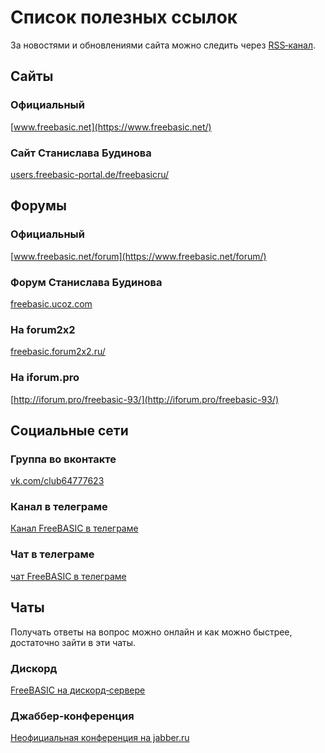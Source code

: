 ﻿# Список полезных ссылок

За новостями и обновлениями сайта можно следить через [RSS‐канал](/rss.rss).


## Сайты

### Официальный

[www.freebasic.net](https://www.freebasic.net/)

### Сайт Станислава Будинова

[users.freebasic-portal.de/freebasicru/](https://users.freebasic-portal.de/freebasicru/)


## Форумы

### Официальный

[www.freebasic.net/forum](https://www.freebasic.net/forum/)

### Форум Станислава Будинова

[freebasic.ucoz.com](http://freebasic.ucoz.com/)

### На forum2x2

[freebasic.forum2x2.ru/](https://freebasic.forum2x2.ru/forum)

### На iforum.pro

[http://iforum.pro/freebasic-93/](http://iforum.pro/freebasic-93/)


## Социальные сети

### Группа во вконтакте

[vk.com/club64777623](https://vk.com/club64777623)

### Канал в телеграме

[Канал FreeBASIC в телеграме](https://t.me/freebasicru)

### Чат в телеграме

[чат FreeBASIC в телеграме](https://t.me/joinchat/AS6-GRCUXS8OgEw3tJnHQg)


## Чаты

Получать ответы на вопрос можно онлайн и как можно быстрее, достаточно зайти в эти чаты.

### Дискорд

[FreeBASIC на дискорд‐сервере](https://discord.gg/286rSdK)

### Джаббер‐конференция

[Неофициальная конференция на jabber.ru](xmpp:freebasic@conference.jabber.ru)
